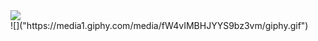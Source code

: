 <a >
  <img align="center" src= />
</a><div align=”center”> ![]("https://media1.giphy.com/media/fW4vIMBHJYYS9bz3vm/giphy.gif") </div>


